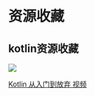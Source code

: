 # 资源收藏
## kotlin资源收藏
![](https://pic4.zhimg.com/v2-b1149ef2cae32ff2a731a791dfa114b7_r.jpg)

[Kotlin 从入门到放弃 视频](https://zhuanlan.zhihu.com/p/23101437)
